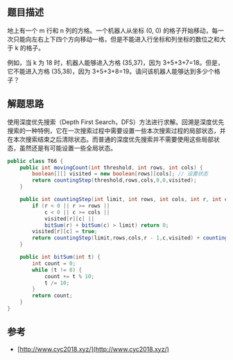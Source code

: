 ## 题目描述

地上有一个 m 行和 n 列的方格。一个机器人从坐标 (0, 0) 的格子开始移动，每一次只能向左右上下四个方向移动一格，但是不能进入行坐标和列坐标的数位之和大于 k 的格子。

例如，当 k 为 18 时，机器人能够进入方格 (35,37)，因为 3+5+3+7=18。但是，它不能进入方格 (35,38)，因为 3+5+3+8=19。请问该机器人能够达到多少个格子？

## 解题思路

使用深度优先搜索（Depth First Search，DFS）方法进行求解。回溯是深度优先搜索的一种特例，它在一次搜索过程中需要设置一些本次搜索过程的局部状态，并在本次搜索结束之后清除状态。而普通的深度优先搜索并不需要使用这些局部状态，虽然还是有可能设置一些全局状态。

```java
public class T66 {
    public int movingCount(int threshold, int rows, int cols) {
        boolean[][] visited = new boolean[rows][cols]; // 设置状态
        return countingStep(threshold,rows,cols,0,0,visited);
    }

    public int countingStep(int limit, int rows, int cols, int r, int c, boolean[][] visited) {
        if (r < 0 || r >= rows ||
            c < 0 || c >= cols ||
            visited[r][c] ||
            bitSum(r) + bitSum(c) > limit) return 0;
        visited[r][c] = true;
        return countingStep(limit,rows,cols,r - 1,c,visited) + countingStep(limit,rows,cols,r,c - 1,visited) + countingStep(limit,rows,cols,r+1,c,visited) + countingStep(limit,rows,cols,r,c+1,visited) + 1;
    }

    public int bitSum(int t) {
        int count = 0;
        while (t != 0) {
            count += t % 10;
            t /= 10;
        }
        return count;
    }
}
```

## 参考

- [http://www.cyc2018.xyz/](http://www.cyc2018.xyz/)
